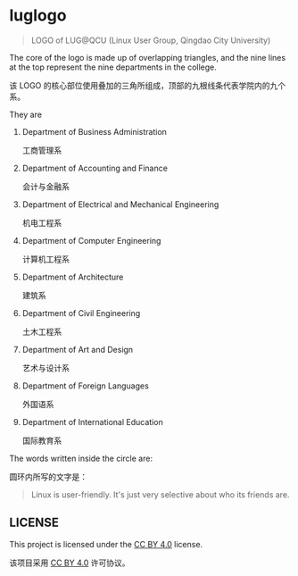 # luglogo

> LOGO of LUG@QCU (Linux User Group, Qingdao City University)

The core of the logo is made up of overlapping triangles, and the nine lines at the top represent the nine departments in the college.

该 LOGO 的核心部位使用叠加的三角所组成，顶部的九根线条代表学院内的九个系。

They are

1. Department of Business Administration

   工商管理系

2. Department of Accounting and Finance

   会计与金融系

3. Department of Electrical and Mechanical Engineering

   机电工程系

4. Department of Computer Engineering

   计算机工程系

5. Department of Architecture

   建筑系

6. Department of Civil Engineering

   土木工程系

7. Department of Art and Design

   艺术与设计系

8. Department of Foreign Languages

   外国语系

9. Department of International Education

   国际教育系

The words written inside the circle are:

圆环内所写的文字是：

> Linux is user-friendly. It's just very selective about who its friends are.

## LICENSE

This project is licensed under the [CC BY 4.0](https://creativecommons.org/licenses/by/4.0/) license.

该项目采用 [CC BY 4.0](https://creativecommons.org/licenses/by/4.0/) 许可协议。
